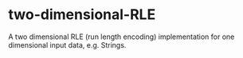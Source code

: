 # two-dimensional-RLE
A two dimensional RLE (run length encoding) implementation for one dimensional input data, e.g. Strings.
